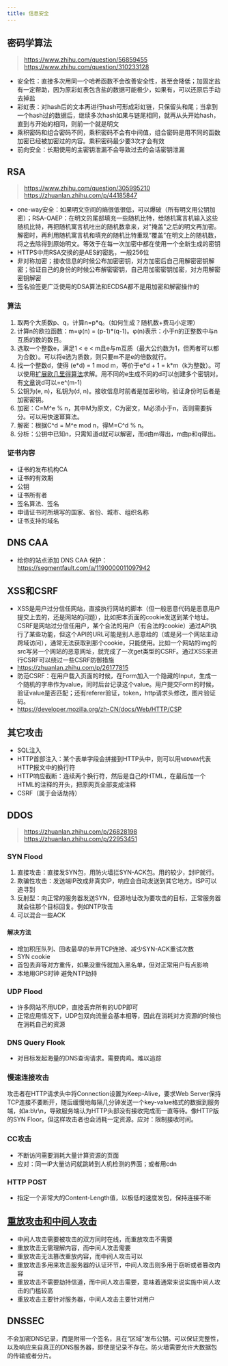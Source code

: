 ```yaml
---
title: 信息安全
---
```


密码学算法
----------

> https://www.zhihu.com/question/56859455
> https://www.zhihu.com/question/310233128

* 安全性：直接多次用同一个哈希函数不会改善安全性，甚至会降低；加固定盐有一定帮助，因为原彩虹表包含盐的数据可能极少，如果有，可以还原后手动去掉盐
* 彩虹表：对hash后的文本再进行hash可形成彩虹链，只保留头和尾；当拿到一个hash过的数据后，继续多次hash如果与链尾相同，就再从头开始hash，直到与开始的相同，则前一个就是明文
* 乘积密码和组合密码不同，乘积密码不会有中间值，组合密码是用不同的函数加密已经被加密过的内容。乘积密码最少要3次才会有效
* 前向安全：长期使用的主密钥泄漏不会导致过去的会话密钥泄漏

RSA
---

> https://www.zhihu.com/question/305995210
> https://zhuanlan.zhihu.com/p/44185847

* one-way安全：如果明文空间的熵很低很低，可以爆破（所有明文用公钥加密）；RSA-OAEP：在明文的尾部填充一些随机比特，给随机寓言机输入这些随机比特，再把随机寓言机吐出的随机数拿来，对"掩盖"之后的明文再加密。解密时，再利用随机寓言机和填充的随机比特重现“覆盖”在明文上的随机数，将之去除得到原始明文。等效于在每一次加密中都在使用一个全新生成的密钥
* HTTPS中用RSA交换的是AES的密匙，一般256位
* 非对称加密；接收信息的时候公布加密密钥，对方加密后自己用解密密钥解密；验证自己的身份的时候公布解密密钥，自己用加密密钥加密，对方用解密密钥解密
* 签名验签更广泛使用的DSA算法和ECDSA都不是用加密和解密操作的

### 算法

1. 取两个大质数p、q，计算n=p\*q。（如何生成？随机数+费马小定理）
2. 计算n的欧拉函数：m=φ(n) = (p-1)\*(q-1)。φ(n)表示：小于n的正整数中与n互质的数的数目。
3. 选取一个整数e，满足1 \< e \< m且e与m互质（最大公约数为1，但两者可以都为合数）。可以将e选为质数，则只要m不是e的倍数就行。
4. 找一个整数d，使得 (e\*d) = 1 mod m，等价于e\*d + 1 = k\*m（k为整数）。可以使用[扩展欧几里得算法](https://zh.wikipedia.org/wiki/%E6%89%A9%E5%B1%95%E6%AC%A7%E5%87%A0%E9%87%8C%E5%BE%97%E7%AE%97%E6%B3%95)求解。用不同的e生成不同的d可以创建多个密钥对。有[文章](https://www.zhihu.com/question/304030251/answer/550587452)说d可以=e^(m-1)
5. 公钥为(e, n)，私钥为(d, n)。接收信息时前者是加密秒哟，验证身份时后者是加密密钥。
6. 加密：C=M^e % n，其中M为原文，C为密文，M必须小于n，否则需要拆分。可以用快速幂算法。
7. 解密：根据C^d = M^e mod n，得M=C^d % n。
8. 分析：公钥中已知n，只需知道d就可以解密，而d由m得出，m由p和q得出。

### 证书内容

* 证书的发布机构CA
* 证书的有效期
* 公钥
* 证书所有者
* 签名算法、签名
* 申请证书时所填写的国家、省份、城市、组织名称
* 证书支持的域名

DNS CAA
-------

* 给你的站点添加 DNS CAA 保护：https://segmentfault.com/a/1190000011097942

XSS和CSRF
---------

* XSS是用户过分信任网站，直接执行网站的脚本（但一般恶意代码是恶意用户提交上去的，还是网站的问题），比如把本页面的cookie发送到某个地址。CSRF是网站过分信任用户，某个合法的用户（有合法的cookie）通过API执行了某些功能，但这个API的URL可能是别人恶意给的（或是另一个网站主动跨域访问），通常无法获取到那个cookie，只能使用。比如一个网站的img的src写另一个网站的恶意网址，就完成了一次get类型的CSRF。通过XSS来进行CSRF可以绕过一些CSRF防御措施
* https://zhuanlan.zhihu.com/p/26177815
* 防范CSRF：在用户载入页面的时候，在Form加入一个隐藏的Input，生成一个随机的字串作为value，同时后台记录这个value。用户提交Form的时候，验证value是否匹配；还有referer验证，token，http请求头修改，图片验证码。
* https://developer.mozilla.org/zh-CN/docs/Web/HTTP/CSP

其它攻击
--------

* SQL注入
* HTTP首部注入：某个表单字段会拼接到HTTP头中，则可以用`%0D%0A`代表HTTP报文中的换行符
* HTTP响应截断：连续两个换行符，然后是自己的HTML，在最后加一个HTML的注释的开头，把原网页全部变成注释
* CSRF（属于会话劫持）

DDOS
----

> https://zhuanlan.zhihu.com/p/26828198
> https://zhuanlan.zhihu.com/p/22953451

### SYN Flood

1. 直接攻击：直接发SYN包，用防火墙拦SYN-ACK包。用的较少，封IP就行。
2. 欺骗性攻击：发送端IP改成非真实IP，响应会自动发送到其它地方。ISP可以追寻到
3. 反射型：向正常的服务器发送SYN，但源地址改为要攻击的目标，正常服务器就会往那个目标回复。例如NTP攻击
4. 可以混合一些ACK

#### 解决方法

* 增加积压队列、回收最早的半开TCP连接、减少SYN-ACK重试次数
* SYN cookie
* 首包丢弃等对方重传，如果没重传就加入黑名单，但对正常用户有点影响
* 本地用GPS时钟 避免NTP劫持

### UDP Flood

* 许多网站不用UDP，直接丢弃所有的UDP即可
* 正常应用情况下，UDP包双向流量会基本相等，因此在消耗对方资源的时候也在消耗自己的资源

### DNS Query Flook

* 对目标发起海量的DNS查询请求。需要肉鸡。难以追踪

### 慢速连接攻击

攻击者在HTTP请求头中将Connection设置为Keep-Alive，要求Web Server保持TCP连接不要断开，随后缓慢地每隔几分钟发送一个key-value格式的数据到服务端，如a:b\\r\\n，导致服务端认为HTTP头部没有接收完成而一直等待。像HTTP版的SYN Floor。但这样攻击者也会消耗一定资源。应对：限制接收时间。

### CC攻击

* 不断访问需要消耗大量计算资源的页面
* 应对：同一IP大量访问就跳转到人机检测的界面；或者用cdn

### HTTP POST

* 指定一个非常大的Content-Length值，以极低的速度发包，保持连接不断

[重放攻击和中间人攻击](https://www.zhihu.com/question/304363663)
----------------------------------------------------------------

* 中间人攻击需要被攻击的双方同时在线，而重放攻击不需要
* 重放攻击无需理解内容，而中间人攻击需要
* 重放攻击无法篡改重放内容，而中间人攻击可以
* 重放攻击多用来攻击服务器的认证环节，中间人攻击则多用于窃听或者篡改内容
* 重放攻击不需要劫持信道，而中间人攻击需要，意味着通常来说实施中间人攻击的门槛较高
* 重放攻击主要针对服务器，中间人攻击主要针对用户

DNSSEC
------

不会加密DNS记录，而是附带一个签名，且在“区域”发布公钥。可以保证完整性，以及响应来自真正的DNS服务器，即使是记录不存在。防火墙需要允许大数据包的传输或者分片。



